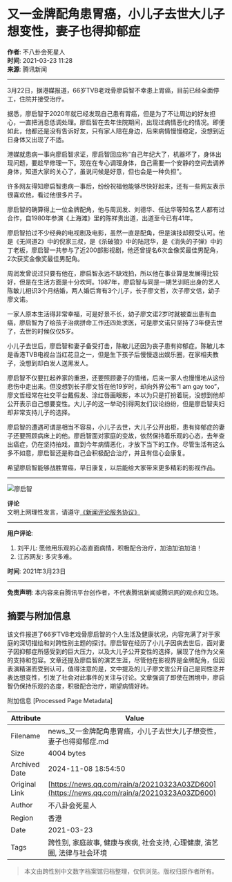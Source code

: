 # 又一金牌配角患胃癌，小儿子去世大儿子想变性，妻子也得抑郁症

**作者**: 不八卦会死星人  
**时间**: 2021-03-23 11:28  
**来源**: 腾讯新闻  

---

3月22日，据港媒报道，66岁TVB老戏骨廖启智不幸患上胃癌，目前已经全面停工，住院并接受治疗。

据悉，廖启智于2020年就已经发现自己患有胃癌，但是为了不让周边的好友担心，一直把消息低调处理。廖启智在去年住院期间，出现过病情恶化的情况。即便如此，他都还是没有告诉好友，只有家人陪在身边，后来病情慢慢稳定，没想到近日身体又出现了不适。

港媒就患病一事向廖启智求证，廖启智回应称“自己年纪大了，机器坏了，身体出现问题，要趁早修理一下。现在在专心调理身体，自己需要一个安静的空间去调养身体，知道大家的关心了，虽说问候是好意，但也会是一种负担”。

许多网友得知廖启智患病一事后，纷纷祝福他能够尽快好起来，还有一些网友表示很喜欢他，看过他很多片子。

廖启智的确算得上一位金牌配角，他与周润发、刘德华、任达华等知名艺人都有过合作，自1980年参演《上海滩》里的陈祥贵出道，出道至今已有41年。

廖启智拍过不少经典的电视剧及电影，虽然一直是配角，但是演技却颇受认可。他是《无间道2》中的倪家三叔，是《杀破狼》中的陆冠华，是《消失的子弹》中的丁老板，廖启智一共参与了近200部影视剧，他还曾提名6次金像奖最佳男配角，2次获奖金像奖最佳男配角。

周润发曾说过只要有他在，廖启智永远不缺戏拍，所以他在事业算是发展得比较好，但是在生活方面是十分坎坷。1987年，廖启智与同是一期艺训班出身的艺人陈敏儿相识3个月结婚，两人婚后育有3个儿子，长子廖文哲，次子廖文信，幼子廖文诺。

一家人原本生活得非常幸福，可是好景不长，幼子廖文诺2岁时就被查出患有血癌，廖启智为了给孩子治病拼命工作还四处求医，可是廖文诺只坚持了3年便去世了，去世的时候仅仅5岁。

小儿子去世后，廖启智和妻子备受打击，陈敏儿还因为丧子患有抑郁症。陈敏儿本是香港TVB电视台当红花旦之一，但是生下孩子后慢慢退出娱乐圈，在家相夫教子，没想到却白发人送黑发人。

廖启智不仅要扛起养家的重担，还要照顾妻子的情绪，后来一家人也慢慢地从这份悲伤中走出来。但没想到长子廖文哲在他19岁时，却向外界公布“I am gay too”，廖文哲经常在社交平台戴假发、涂红唇画眼影，本以为只是打扮着玩，没想到他却公开表示自己想要变性。大儿子的这一举动引得网友们议论纷纷，但是廖启智夫妇却非常支持儿子的选择。

廖启智的遭遇可谓是相当不容易，小儿子去世，大儿子公开出柜，患有抑郁症的妻子还要照顾病床上的他。廖启智面对家庭的变故，依然保持着乐观的心态，去年查出癌症，仍在坚持拍戏，直到今年病情恶化，才放下当下的工作。尽管生活有这么多不如意，廖启智还是称自己会积极配合治疗，并且有信心会康复。

希望廖启智能够战胜胃癌，早日康复，以后能给大家带来更多精彩的影视作品。

---

![廖启智](https://inews.gtimg.com/newsapp_bt/0/1012205723968_6694/0)

**评论**  
文明上网理性发言，请遵守[《新闻评论服务协议》](https://new.qq.com/static/coralinfo.htm)  

---

**用户评论**:  
1. 刘平儿: 愿他用乐观的心态直面病情，积极配合治疗，加油加油加油！  
2. 江苏网友: 多灾多难。  

**时间**: 2021年3月23日  

---

**免责声明**: 本内容来自腾讯平台创作者，不代表腾讯新闻或腾讯网的观点和立场。

## 摘要与附加信息

<!-- tcd_abstract -->
该文件报道了66岁TVB老戏骨廖启智的个人生活及健康状况，内容充满了对于家庭的深切描绘和对跨性别主题的探讨。廖启智在经历了小儿子因病去世后，面对妻子因抑郁症所感受到的巨大压力，以及大儿子公开变性的选择，展现了他作为父亲的支持和包容。文章还提及廖启智的演艺生涯，尽管他在影视界是金牌配角，但因表演精湛而受到认可，值得注意的是，文中提及的儿子廖文哲公开自己是同性恋并表达想变性，引发了社会对此事件的关注与讨论。文章强调了即使在困境中，廖启智仍保持乐观的态度，积极配合治疗，期望病情好转。
<!-- tcd_abstract_end -->

附加信息 [Processed Page Metadata]

| Attribute       | Value                                  |
|-----------------|----------------------------------------|
| Filename        | news_又一金牌配角患胃癌，小儿子去世大儿子想变性，妻子也得抑郁症.md                             |
| Size            | 4004 bytes                           |
| Archived Date   | 2024-11-08 18:54:50                             |
| Original Link   | [https://news.qq.com/rain/a/20210323A03ZD600](https://news.qq.com/rain/a/20210323A03ZD600)                       |
| Author          | 不八卦会死星人                               |
| Region          | 香港                               |
| Date            | 2021-03-23                                 |
| Tags            | 跨性别, 家庭故事, 健康与疾病, 社会支持, 心理健康, 演艺圈, 法律与社会环境                                 |
>
> 本文由跨性别中文数字档案馆归档整理，仅供浏览。版权归原作者所有。
>
